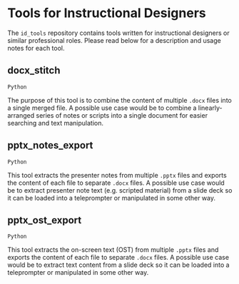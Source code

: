 # Tools for Instructional Designers

The `id_tools` repository contains tools written for instructional designers or similar professional roles. Please read below for a description and usage notes for each tool. 

## docx_stitch
`Python`

The purpose of this tool is to combine the content of multiple `.docx` files into a single merged file. A possible use case would be to combine a linearly-arranged series of notes or scripts into a single document for easier searching and text manipulation. 

## pptx_notes_export
`Python`

This tool extracts the presenter notes from multiple `.pptx` files and exports the content of each file to separate `.docx` files. A possible use case would be to extract presenter note text (e.g. scripted material) from a slide deck so it can be loaded into a teleprompter or manipulated in some other way. 

## pptx_ost_export
`Python`

This tool extracts the on-screen text (OST) from multiple `.pptx` files and exports the content of each file to separate `.docx` files. A possible use case would be to extract text content from a slide deck so it can be loaded into a teleprompter or manipulated in some other way. 




